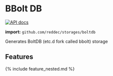 # BBolt DB

[![API docs](https://godoc.org/github.com/reddec/storages/boltdb?status.svg)](http://godoc.org/github.com/reddec/storages/boltdb)

**import:** `github.com/reddec/storages/boltdb`


Generates BoltDB (etc.d fork called bbolt) storage

## Features

{% include feature_nested.md %}
